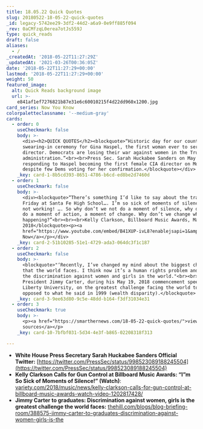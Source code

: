 ```yaml
---
title: 18.05.22 Quick Quotes
slug: 20180522-18-05-22-quick-quotes
_id: legacy-5742ee29-3df2-44d2-a6a9-0e9ff885f094
_rev: 0aCMfzqL0erea7otJs559J
type: quick_reads
draft: false
aliases:
  - /
_createdAt: '2018-05-22T11:27:29Z'
_updatedAt: '2021-03-26T00:36:05Z'
date: '2018-05-22T11:27:29+00:00'
lastmod: '2018-05-22T11:27:29+00:00'
weight: 50
featured_image:
  alt: Quick Reads background image
  url: >-
    e841af1ef7276821b87e31e6c60010215f4d22dd960x1200.jpg
card_series: Now You Know
colorpaletteclassname: '--medium-gray'
cards:
  - order: 0
    useCheckmark: false
    body: >-
      <div><h2>QUICK QUOTES</h2><blockquote>“Historic day for our country:
      swearing-in ceremony for Gina Haspel, the first woman ever to serve as CIA
      director. Democrats are losing their war against women in the Trump
      administration.”<br><br>Press Sec. Sarah Huckabee Sanders on May 21, 2018,
      responding to Haspel becoming the first female CIA director on Monday
      despite few Dems voting for her confirmation.</blockquote></div>
    _key: card-1-8b5cd393-8651-4786-b6cd-ed8be2d7460d
  - order: 1
    useCheckmark: false
    body: >-
      <div><blockquote>“There’s something I’d like to say about the tragedy
      Friday at Santa Fe High School…. I’m so sick of moments of silence! It’s
      not working! …. So why don’t we not do a moment of silence, why don’t we
      do a moment of action, a moment of change. Why don’t we change what’s
      happening?”<br><br><br>Kelly Clarkson, Billboard Music Awards, May 20,
      2018</blockquote><p><a
      href="https://www.youtube.com/embed/B41XUP-ivL8?enablejsapi=1&amp;autoplay=1&amp;rel=0">Watch
      Now</a></p></div>
    _key: card-2-51b10285-51e1-4729-ada3-064dc3f1c187
  - order: 2
    useCheckmark: false
    body: >-
      <blockquote>"‘Recently, I’ve changed my mind about the biggest challenge
      that the world faces. I think now it’s a human rights problem and it is
      the discrimination against women and girls in the world."<br><br>Former
      President Jimmy Carter, during his May 19, 2018 commencement speech at
      Liberty University, on the greatest challenge facing the world today as
      opposed to what he said in 1999 (wealth disparity).</blockquote>
    _key: card-3-9ee63d80-9c5e-48dd-b164-f3df31034e31
  - order: 3
    useCheckmark: true
    body: >-
      <p><a href="https://smarthernews.com/18-05-22-quick-quotes/">view
      sources</a></p>
    _key: card-10-7bfbf031-5d34-4e3f-b865-02208318f313

---
```

* **White House Press Secretary Sarah Huckabee Sanders Official Twitter:** [https://twitter.com/PressSec/status/998523089188245504](https://twitter.com/PressSec/status/998523089188245504)
* **Kelly Clarkson Calls for Gun Control at Billboard Music Awards: “I”m So Sick of Moments of Silence!” (Watch)**: [variety.com/2018/music/news/kelly-clarkson-calls-for-gun-control-at-billboard-music-awards-watch-video-1202817428/](http://variety.com/2018/music/news/kelly-clarkson-calls-for-gun-control-at-billboard-music-awards-watch-video-1202817428/)
* **Jimmy Carter to graduates: Discrimination against women, girls is the greatest challenge the world faces:** [thehill.com/blogs/blog-briefing-room/388575-jimmy-carter-to-graduates-discrimination-against-women-girls-is-the](http://thehill.com/blogs/blog-briefing-room/388575-jimmy-carter-to-graduates-discrimination-against-women-girls-is-the)